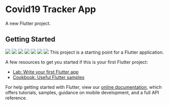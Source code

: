 # Covid19 Tracker App
A new Flutter project.

## Getting Started
![](Assets/Images/drawer.png)
![](Assets/Images/worldstats.png)
![](Assets/Images/safety.png)
![](Assets/Images/worlddetails.png)
![](Assets/Images/indiastats.png)
![](Assets/Images/indiadetails.png)
![](Assets/Images/indiadistrictwise.png)
This project is a starting point for a Flutter application.

A few resources to get you started if this is your first Flutter project:

- [Lab: Write your first Flutter app](https://flutter.dev/docs/get-started/codelab)
- [Cookbook: Useful Flutter samples](https://flutter.dev/docs/cookbook)

For help getting started with Flutter, view our
[online documentation](https://flutter.dev/docs), which offers tutorials,
samples, guidance on mobile development, and a full API reference.
